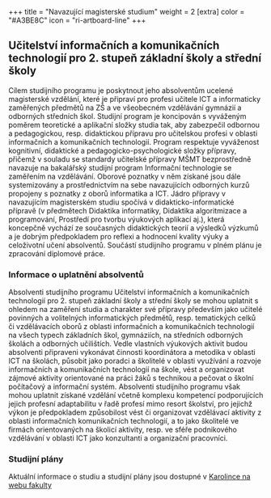 +++
title = "Navazující magisterské studium"
weight = 2
[extra]
color = "#A3BE8C"
icon = "ri-artboard-line"
+++

## Učitelství informačních a komunikačních technologií pro 2. stupeň základní školy a střední školy

Cílem studijního programu je poskytnout jeho absolventům ucelené magisterské vzdělání, které je připraví pro profesi učitele ICT a informaticky zaměřených předmětů na ZŠ a ve všeobecném vzdělávání gymnázií a odborných středních škol. Studijní program je koncipován s vyváženým poměrem teoretické a aplikační složky studia tak, aby zabezpečil odbornou a pedagogickou, resp. didaktickou přípravu pro učitelskou profesi v oblasti informačních a komunikačních technologií. Program respektuje vyváženost kognitivní, didaktické a pedagogicko-psychologické složky přípravy, přičemž v souladu se standardy učitelské přípravy MŠMT bezprostředně navazuje na bakalářský studijní program Informační technologie se zaměřením na vzdělávání. Oborové poznatky v něm získané jsou dále systemizovány a prostřednictvím na sebe navazujících odborných kurzů propojeny s poznatky z oborů informatika a ICT. Jádro přípravy v navazujícím magisterském studiu spočívá v didakticko-informatické přípravě (v předmětech Didaktika informatiky, Didaktika algoritmizace a programování, Prostředí pro tvorbu výukových aplikací aj.), která koncepčně vychází ze současných didaktických teorií a výsledků výzkumů a je dobrým předpokladem pro reflexi a hodnocení kvality výuky a celoživotní učení absolventů. Součástí studijního programu v plném plánu je zpracování diplomové práce.

### Informace o uplatnění absolventů

Absolventi studijního programu Učitelství informačních a komunikačních technologií pro 2. stupeň základní školy a střední školy se mohou uplatnit s ohledem na zaměření studia a charakter své přípravy především jako učitelé povinných a volitelných informatických předmětů, resp. tematických celků či vzdělávacích oborů z oblasti informačních a komunikačních technologií na všech typech základních škol, gymnáziích, na středních odborných školách a odborných učilištích. Vedle vlastních výukových aktivit budou absolventi připraveni vykonávat činnosti koordinátora a metodika v oblasti ICT na školách, působit jako poradci a školitelé v oblasti využívání a rozvoje informačních a komunikačních technologií na škole, vést a organizovat zájmové aktivity orientované na práci žáků s technikou a pečovat o školní počítačový a informační systém. Absolventi studijního programu však mohou uplatnit získané vzdělání včetně komplexu kompetencí podporujících jejich profesní adaptabilitu v řadě profesí mimo resort školství, pro jejichž výkon je předpokladem způsobilost vést či organizovat vzdělávací aktivity z oblasti informačních komunikačních technologií, a to jako školitelé ve firmách orientovaných na školicí aktivity, resp. ve sféře podnikového vzdělávání v oblasti ICT jako konzultanti a organizační pracovníci.

### Studijní plány

Aktuální informace o studiu a studijní plány jsou dostupné v [Karolince na webu fakulty][karolinka]

[karolinka]: https://pedf.cuni.cz/PEDF-216.html

[NIT]: https://pedf.cuni.cz/PEDF-2361.html
[ON1IT20]: https://pedf.cuni.cz/PEDF-2361-version1-n_it_plnyplan_gr3.pdf
[ON2IT20MA]: https://pedf.cuni.cz/PEDF-2361-version1-n_it_maior_gr.pdf
[ON2IT20MI]: https://pedf.cuni.cz/PEDF-2361-version1-n_it_minor_gr.pdf

[NITKS]: https://pedf.cuni.cz/PEDF-2385.html
[OKN1IT20]: https://pedf.cuni.cz/PEDF-2385-version1-n_it_plnyplan_ks_gr3.pdf